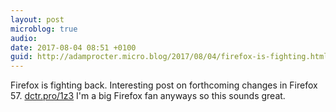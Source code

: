 ```yaml
---
layout: post
microblog: true
audio: 
date: 2017-08-04 08:51 +0100
guid: http://adamprocter.micro.blog/2017/08/04/firefox-is-fighting.html
---
```

Firefox is fighting back. Interesting post on forthcoming changes in Firefox 57. [dctr.pro/1z3](http://dctr.pro/1z3) I'm a big Firefox fan anyways so this sounds great. 
